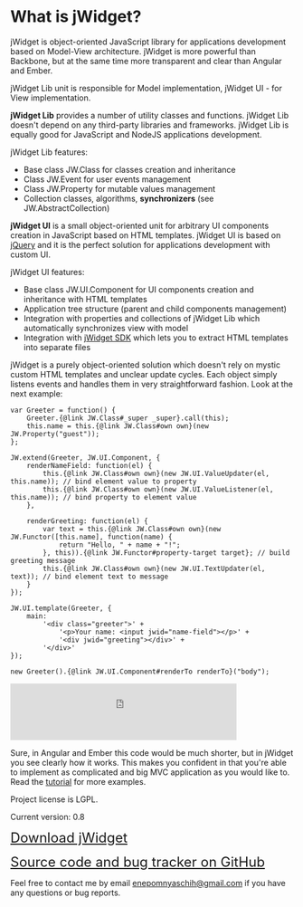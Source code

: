 ﻿# What is jWidget?

jWidget is object-oriented JavaScript library for applications development based on Model-View architecture.
jWidget is more powerful than Backbone, but at the same time more transparent and clear than Angular and Ember.

jWidget Lib unit is responsible for Model implementation, jWidget UI - for View implementation.

**jWidget Lib** provides a number of utility classes and functions. jWidget Lib doesn't depend on any third-party
libraries and frameworks. jWidget Lib is equally good for JavaScript and NodeJS applications development.

jWidget Lib features:

* Base class JW.Class for classes creation and inheritance
* Class JW.Event for user events management
* Class JW.Property for mutable values management
* Collection classes, algorithms, **synchronizers** (see JW.AbstractCollection)

**jWidget UI** is a small object-oriented unit for arbitrary UI components creation in JavaScript based on
HTML templates. jWidget UI is based on [jQuery](http://jquery.com) and it is the perfect solution for applications
development with custom UI.

jWidget UI features:

* Base class JW.UI.Component for UI components creation and inheritance with HTML templates
* Application tree structure (parent and child components management)
* Integration with properties and collections of jWidget Lib which automatically synchronizes view with model
* Integration with [jWidget SDK](https://github.com/enepomnyaschih/jwsdk/wiki/) which lets you to extract
HTML templates into separate files

jWidget is a purely object-oriented solution which doesn't rely on mystic custom HTML templates and unclear
update cycles. Each object simply listens events and handles them in very straightforward fashion. Look at the next
example:

    var Greeter = function() {
        Greeter.{@link JW.Class#_super _super}.call(this);
        this.name = this.{@link JW.Class#own own}(new JW.Property("guest"));
    };
    
    JW.extend(Greeter, JW.UI.Component, {
        renderNameField: function(el) {
            this.{@link JW.Class#own own}(new JW.UI.ValueUpdater(el, this.name)); // bind element value to property
            this.{@link JW.Class#own own}(new JW.UI.ValueListener(el, this.name)); // bind property to element value
        },
        
        renderGreeting: function(el) {
            var text = this.{@link JW.Class#own own}(new JW.Functor([this.name], function(name) {
                return "Hello, " + name + "!";
            }, this)).{@link JW.Functor#property-target target}; // build greeting message
            this.{@link JW.Class#own own}(new JW.UI.TextUpdater(el, text)); // bind element text to message
        }
    });
    
    JW.UI.template(Greeter, {
        main:
            '<div class="greeter">' +
                '<p>Your name: <input jwid="name-field"></p>' +
                '<div jwid="greeting"></div>' +
            '</div>'
    });
    
    new Greeter().{@link JW.UI.Component#renderTo renderTo}("body");

<iframe frameborder="0" width="400" height="100" src="http://enepomnyaschih.github.io/mt/0.8/greeter.html"></iframe>

Sure, in Angular and Ember this code would be much shorter, but in jWidget you see clearly how it works. This makes
you confident in that you're able to implement as complicated and big MVC application as you would like to. Read the
[tutorial](#!/guide/ensample1) for more examples.

Project license is LGPL.

Current version: 0.8

<font size="5">[Download jWidget](guides/endownload/jwidget.zip)</font>

<font size="5">[Source code and bug tracker on GitHub](https://github.com/enepomnyaschih/jwidget)</font>

Feel free to contact me by email [enepomnyaschih@gmail.com](mailto:enepomnyaschih@gmail.com) if you have any questions
or bug reports.
